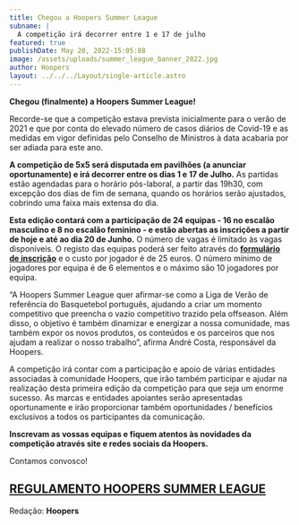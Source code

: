 ```yaml
---
title: Chegou a Hoopers Summer League
subname: |
  A competição irá decorrer entre 1 e 17 de julho
featured: true
publishDate: May 20, 2022-15:05:88
image: /assets/uploads/summer_league_banner_2022.jpg
author: Hoopers
layout: ../../../Layout/single-article.astro
---
```

**Chegou (finalmente) a Hoopers Summer League!**

Recorde-se que a competição estava prevista inicialmente para o verão de 2021 e que por conta do elevado número de casos diários de Covid-19 e as medidas em vigor definidas pelo Conselho de Ministros à data acabaria por ser adiada para este ano.

**A competição de 5x5 será disputada em pavilhões (a anunciar oportunamente) e irá decorrer entre os dias 1 e 17 de Julho.** As partidas estão agendadas para o horário pós-laboral, a partir das 19h30, com excepção dos dias de fim de semana, quando os horários serão ajustados, cobrindo uma faixa mais extensa do dia. 

**Esta edição contará com a participação de 24 equipas - 16 no escalão masculino e 8 no escalão feminino - e estão abertas as inscrições a partir de hoje e até ao dia 20 de Junho.** O número de vagas é limitado às vagas disponíveis. O registo das equipas poderá ser feito através do **[formulário de inscrição](https://form.typeform.com/to/NTWY2KVm)** e o custo por jogador é de 25 euros. O número mínimo de jogadores por equipa é de 6 elementos e o máximo são 10 jogadores por equipa.

“A Hoopers Summer League quer afirmar-se como a Liga de Verão de referência do Basquetebol português, ajudando a criar um momento competitivo que preencha o vazio competitivo trazido pela offseason. Além disso, o objetivo é também dinamizar e energizar a nossa comunidade, mas também expor os novos produtos, os conteúdos e os parceiros que nos ajudam a realizar o nosso trabalho”, afirma André Costa, responsável da Hoopers.

A competição irá contar com a participação e apoio de várias entidades associadas à comunidade Hoopers, que irão também participar e ajudar na realização desta primeira edição da competição para que seja um enorme sucesso. As marcas e entidades apoiantes serão apresentadas oportunamente e irão proporcionar também oportunidades / benefícios exclusivos a todos os participantes da comunicação.

**Inscrevam as vossas equipas e fiquem atentos às novidades da competição através site e redes sociais da Hoopers.**

Contamos convosco!

## **[REGULAMENTO HOOPERS SUMMER LEAGUE](https://docs.google.com/document/d/1g8usW6bCg8Dj89inx9JG7d5r7fxB011D/edit)**

[](https://docs.google.com/document/d/1g8usW6bCg8Dj89inx9JG7d5r7fxB011D/edit)Redação: **Hoopers**